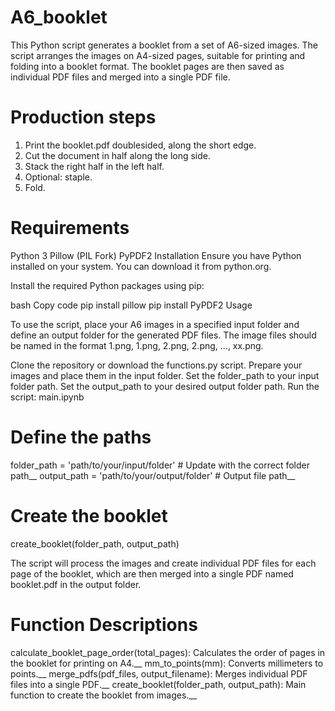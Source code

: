 # A6_booklet
This Python script generates a booklet from a set of A6-sized images. The script arranges the images on A4-sized pages, suitable for printing and folding into a booklet format. The booklet pages are then saved as individual PDF files and merged into a single PDF file. 

# Production steps 
1. Print the booklet.pdf doublesided, along the short edge. 
2. Cut the document in half along the long side.
3. Stack the right half in the left half.
4. Optional: staple.
5. Fold.

# Requirements
Python 3
Pillow (PIL Fork)
PyPDF2
Installation
Ensure you have Python installed on your system. You can download it from python.org.

Install the required Python packages using pip:

bash
Copy code
pip install pillow
pip install PyPDF2
Usage

To use the script, place your A6 images in a specified input folder and define an output folder for the generated PDF files. The image files should be named in the format 1.png, 1.png, 2.png, 2.png, ..., xx.png.

Clone the repository or download the functions.py script.
Prepare your images and place them in the input folder.
Set the folder_path to your input folder path.
Set the output_path to your desired output folder path.
Run the script: main.ipynb


# Define the paths
folder_path = 'path/to/your/input/folder'  # Update with the correct folder path__
output_path = 'path/to/your/output/folder'  # Output file path__

# Create the booklet
create_booklet(folder_path, output_path)

The script will process the images and create individual PDF files for each page of the booklet, which are then merged into a single PDF named booklet.pdf in the output folder.

# Function Descriptions
calculate_booklet_page_order(total_pages): Calculates the order of pages in the booklet for printing on A4.__
mm_to_points(mm): Converts millimeters to points.__
merge_pdfs(pdf_files, output_filename): Merges individual PDF files into a single PDF.__
create_booklet(folder_path, output_path): Main function to create the booklet from images.__